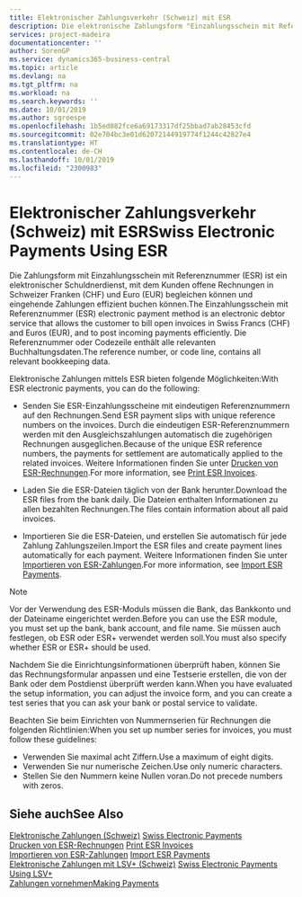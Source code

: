 ```yaml
---
title: Elektronischer Zahlungsverkehr (Schweiz) mit ESR
description: Die elektronische Zahlungsform "Einzahlungsschein mit Referenznummer" (ESR) ist ein elektronischer Debitorendienst, mit dem der Debitor offene Rechnungen in Schweizer Franken (CHF) und Euro (EUR) fakturieren und eingehende Zahlungen effizient buchen kann.
services: project-madeira
documentationcenter: ''
author: SorenGP
ms.service: dynamics365-business-central
ms.topic: article
ms.devlang: na
ms.tgt_pltfrm: na
ms.workload: na
ms.search.keywords: ''
ms.date: 10/01/2019
ms.author: sgroespe
ms.openlocfilehash: 1b5ed082fce6a69173317df25bbad7ab28453cfd
ms.sourcegitcommit: 02e704bc3e01d62072144919774f1244c42827e4
ms.translationtype: HT
ms.contentlocale: de-CH
ms.lasthandoff: 10/01/2019
ms.locfileid: "2300983"
---
```

# <a name="swiss-electronic-payments-using-esr"></a><span data-ttu-id="4e26e-103">Elektronischer Zahlungsverkehr (Schweiz) mit ESR</span><span class="sxs-lookup"><span data-stu-id="4e26e-103">Swiss Electronic Payments Using ESR</span></span>
<span data-ttu-id="4e26e-104">Die Zahlungsform mit Einzahlungsschein mit Referenznummer (ESR) ist ein elektronischer Schuldnerdienst, mit dem Kunden offene Rechnungen in Schweizer Franken (CHF) und Euro (EUR) begleichen können und eingehende Zahlungen effizient buchen können.</span><span class="sxs-lookup"><span data-stu-id="4e26e-104">The Einzahlungsschein mit Referenznummer (ESR) electronic payment method is an electronic debtor service that allows the customer to bill open invoices in Swiss Francs (CHF) and Euros (EUR), and to post incoming payments efficiently.</span></span> <span data-ttu-id="4e26e-105">Die Referenznummer oder Codezeile enthält alle relevanten Buchhaltungsdaten.</span><span class="sxs-lookup"><span data-stu-id="4e26e-105">The reference number, or code line, contains all relevant bookkeeping data.</span></span>  

<span data-ttu-id="4e26e-106">Elektronische Zahlungen mittels ESR bieten folgende Möglichkeiten:</span><span class="sxs-lookup"><span data-stu-id="4e26e-106">With ESR electronic payments, you can do the following:</span></span>  

- <span data-ttu-id="4e26e-107">Senden Sie ESR-Einzahlungsscheine mit eindeutigen Referenznummern auf den Rechnungen.</span><span class="sxs-lookup"><span data-stu-id="4e26e-107">Send ESR payment slips with unique reference numbers on the invoices.</span></span> <span data-ttu-id="4e26e-108">Durch die eindeutigen ESR-Referenznummern werden mit den Ausgleichszahlungen automatisch die zugehörigen Rechnungen ausgeglichen.</span><span class="sxs-lookup"><span data-stu-id="4e26e-108">Because of the unique ESR reference numbers, the payments for settlement are automatically applied to the related invoices.</span></span> <span data-ttu-id="4e26e-109">Weitere Informationen finden Sie unter [Drucken von ESR-Rechnungen](how-to-print-esr-invoices.md).</span><span class="sxs-lookup"><span data-stu-id="4e26e-109">For more information, see [Print ESR Invoices](how-to-print-esr-invoices.md).</span></span>  

- <span data-ttu-id="4e26e-110">Laden Sie die ESR-Dateien täglich von der Bank herunter.</span><span class="sxs-lookup"><span data-stu-id="4e26e-110">Download the ESR files from the bank daily.</span></span> <span data-ttu-id="4e26e-111">Die Dateien enthalten Informationen zu allen bezahlten Rechnungen.</span><span class="sxs-lookup"><span data-stu-id="4e26e-111">The files contain information about all paid invoices.</span></span>  

- <span data-ttu-id="4e26e-112">Importieren Sie die ESR-Dateien, und erstellen Sie automatisch für jede Zahlung Zahlungszeilen.</span><span class="sxs-lookup"><span data-stu-id="4e26e-112">Import the ESR files and create payment lines automatically for each payment.</span></span> <span data-ttu-id="4e26e-113">Weitere Informationen finden Sie unter [Importieren von ESR-Zahlungen](how-to-import-esr-payments.md).</span><span class="sxs-lookup"><span data-stu-id="4e26e-113">For more information, see [Import ESR Payments](how-to-import-esr-payments.md).</span></span>  

> [!NOTE]  
>  <span data-ttu-id="4e26e-114">Vor der Verwendung des ESR-Moduls müssen die Bank, das Bankkonto und der Dateiname eingerichtet werden.</span><span class="sxs-lookup"><span data-stu-id="4e26e-114">Before you can use the ESR module, you must set up the bank, bank account, and file name.</span></span> <span data-ttu-id="4e26e-115">Sie müssen auch festlegen, ob ESR oder ESR+ verwendet werden soll.</span><span class="sxs-lookup"><span data-stu-id="4e26e-115">You must also specify whether ESR or ESR+ should be used.</span></span>

<span data-ttu-id="4e26e-116">Nachdem Sie die Einrichtungsinformationen überprüft haben, können Sie das Rechnungsformular anpassen und eine Testserie erstellen, die von der Bank oder dem Postdienst überprüft werden kann.</span><span class="sxs-lookup"><span data-stu-id="4e26e-116">When you have evaluated the setup information, you can adjust the invoice form, and you can create a test series that you can ask your bank or postal service to validate.</span></span>  

<span data-ttu-id="4e26e-117">Beachten Sie beim Einrichten von Nummernserien für Rechnungen die folgenden Richtlinien:</span><span class="sxs-lookup"><span data-stu-id="4e26e-117">When you set up number series for invoices, you must follow these guidelines:</span></span>  

- <span data-ttu-id="4e26e-118">Verwenden Sie maximal acht Ziffern.</span><span class="sxs-lookup"><span data-stu-id="4e26e-118">Use a maximum of eight digits.</span></span>  
- <span data-ttu-id="4e26e-119">Verwenden Sie nur numerische Zeichen.</span><span class="sxs-lookup"><span data-stu-id="4e26e-119">Use only numeric characters.</span></span>  
- <span data-ttu-id="4e26e-120">Stellen Sie den Nummern keine Nullen voran.</span><span class="sxs-lookup"><span data-stu-id="4e26e-120">Do not precede numbers with zeros.</span></span>  

## <a name="see-also"></a><span data-ttu-id="4e26e-121">Siehe auch</span><span class="sxs-lookup"><span data-stu-id="4e26e-121">See Also</span></span>  
 <span data-ttu-id="4e26e-122">[Elektronische Zahlungen (Schweiz)](swiss-electronic-payments.md) </span><span class="sxs-lookup"><span data-stu-id="4e26e-122">[Swiss Electronic Payments](swiss-electronic-payments.md) </span></span>  
 <span data-ttu-id="4e26e-123">[Drucken von ESR-Rechnungen](how-to-print-esr-invoices.md) </span><span class="sxs-lookup"><span data-stu-id="4e26e-123">[Print ESR Invoices](how-to-print-esr-invoices.md) </span></span>  
 <span data-ttu-id="4e26e-124">[Importieren von ESR-Zahlungen](how-to-import-esr-payments.md) </span><span class="sxs-lookup"><span data-stu-id="4e26e-124">[Import ESR Payments](how-to-import-esr-payments.md) </span></span>  
 <span data-ttu-id="4e26e-125">[Elektronische Zahlungen mit LSV+ (Schweiz)](swiss-electronic-payments-using-lsv-.md) </span><span class="sxs-lookup"><span data-stu-id="4e26e-125">[Swiss Electronic Payments Using LSV+](swiss-electronic-payments-using-lsv-.md) </span></span>  
 [<span data-ttu-id="4e26e-126">Zahlungen vornehmen</span><span class="sxs-lookup"><span data-stu-id="4e26e-126">Making Payments</span></span>](../../payables-make-payments.md)
